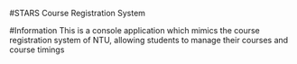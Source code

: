 #STARS Course Registration System

#Information
This is a console application which mimics the course registration system of NTU, allowing students to manage their courses and course timings

